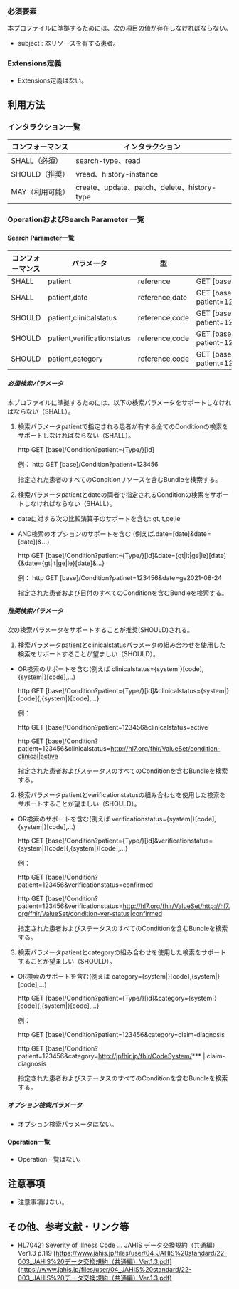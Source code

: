 ### 必須要素
本プロファイルに準拠するためには、次の項目の値が存在しなければならない。

- subject : 本リソースを有する患者。

### Extensions定義

- Extensions定義はない。

## 利用方法
### インタラクション一覧

| コンフォーマンス | インタラクション                            |
| ---------------- | ------------------------------------------- |
| SHALL（必須）    | search-type、read                        |
| SHOULD（推奨）   | vread、history-instance                  |
| MAY（利用可能）  | create、update、patch、delete、history-type |

### OperationおよびSearch Parameter 一覧
#### Search Parameter一覧

| コンフォーマンス | パラメータ    | 型     | 例                                                           |
| ---------------- | ------------- | ------ | ------------------------------------------------------------ |
| SHALL            | patient    | reference  | GET [base]/Condition?patient=123456 |
| SHALL            | patient,date | reference,date | GET [base]/Condition?patient=123456&date=ge2021-08-24 |
| SHOULD           | patient,clinicalstatus | reference,code | GET [base]/Condition?patient=123456&clinicalstatus=active |
| SHOULD           | patient,verificationstatus | reference,code | GET [base]/Condition?patient=123456&verificationstatus=confirmed |
| SHOULD           | patient,category | reference,code | GET [base]/Condition?patient=123456&category=jp_food |

##### 必須検索パラメータ

本プロファイルに準拠するためには、以下の検索パラメータをサポートしなければならない（SHALL）。

1. 検索パラメータpatientで指定される患者が有する全てのConditionの検索をサポートしなければならない（SHALL）。

   http
   GET [base]/Condition?patient={Type/}[id]
   
   例：
   http
   GET [base]/Condition?patient=123456
   
   指定された患者のすべてのConditionリソースを含むBundleを検索する。

2. 検索パラメータpatientとdateの両者で指定されるConditionの検索をサポートしなければならない（SHALL）。

  * dateに対する次の比較演算子のサポートを含む: gt,lt,ge,le
  * AND検索のオプションのサポートを含む (例えば.date=[date]&date=[date]]&...)

    http
    GET [base]/Condition?patient={Type/}[id]&date={gt|lt|ge|le}[date]{&date={gt|lt|ge|le}[date]&...}
    
    例：
    http
    GET [base]/Condition?patinet=123456&date=ge2021-08-24
    
    指定された患者および日付のすべてのConditionを含むBundleを検索する。

##### 推奨検索パラメータ

次の検索パラメータをサポートすることが推奨(SHOULD)される。

1. 検索パラメータpatientとclinicalstatusパラメータの組み合わせを使用した検索をサポートすることが望ましい（SHOULD）。
  * OR検索のサポートを含む(例えば clinicalstatus={system|}[code],{system|}[code],...)

    http
    GET [base]/Condition?patient={Type/}[id]&clinicalstatus={system|}[code]{,{system|}[code],...}
    

    例：

    http
    GET [base]/Condition?patient=123456&clinicalstatus=active
    

    http
    GET [base]/Condition?patient=123456&clinicalstatus=http://hl7.org/fhir/ValueSet/condition-clinical|active
    

    指定された患者およびステータスのすべてのConditionを含むBundleを検索する。

2. 検索パラメータpatientとverificationstatusの組み合わせを使用した検索をサポートすることが望ましい（SHOULD）。
  * OR検索のサポートを含む(例えば verificationstatus={system|}[code],{system|}[code],...)

    http
    GET [base]/Condition?patient={Type/}[id]&verificationstatus={system|}[code]{,{system|}[code],...}
    

    例：

    http
    GET [base]/Condition?patient=123456&verificationstatus=confirmed
    

    http
    GET [base]/Condition?patient=123456&verificationstatus=http://hl7.org/fhir/ValueSet/http://hl7.org/fhir/ValueSet/condition-ver-status|confirmed
    

    指定された患者およびステータスのすべてのConditionを含むBundleを検索する。

3. 検索パラメータpatientとcategoryの組み合わせを使用した検索をサポートすることが望ましい（SHOULD）。
  * OR検索のサポートを含む(例えば category={system|}[code],{system|}[code],...)

    http
    GET [base]/Condition?patient={Type/}[id]&category={system|}[code]{,{system|}[code],...}
    

    例：

    http
    GET [base]/Condition?patient=123456&category=claim-diagnosis
    

    http
    GET [base]/Condition?patient=123456&category=http://jpfhir.jp/fhir/CodeSystem/*** | claim-diagnosis
    

    指定された患者およびステータスのすべてのConditionを含むBundleを検索する。

##### オプション検索パラメータ 

- オプション検索パラメータはない。

#### Operation一覧

- Operation一覧はない。

## 注意事項

- 注意事項はない。

## その他、参考文献・リンク等

- HL70421 Severity of Illness Code ... JAHIS データ交換規約（共通編）Ver1.3 p.119 [https://www.jahis.jp/files/user/04_JAHIS%20standard/22-003_JAHIS%20データ交換規約（共通編）Ver.1.3.pdf](https://www.jahis.jp/files/user/04_JAHIS%20standard/22-003_JAHIS%20データ交換規約（共通編）Ver.1.3.pdf)
